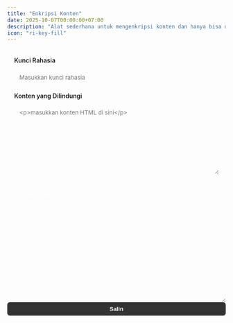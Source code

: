 ```yaml
---
title: "Enkripsi Konten"
date: 2025-10-07T00:00:00+07:00
description: "Alat sederhana untuk mengenkripsi konten dan hanya bisa dilihat dengan kunci yang benar"
icon: "ri-key-fill"
---
```


<style>
/* Tool-specific styling (uses theme variables from main.css) */
#form_hash{
    max-width:900px;
    margin:1rem 0;
    display:flex;
    flex-direction:column;
    gap:1rem;
    padding:1rem;
    border-radius:8px;
    border:1px solid var(--border-color);
    background:var(--bg-secondary);
    box-shadow:var(--shadow-sm);
}

#form_hash label{
    display:block;
    color:var(--text-secondary);
    font-weight:600;
    margin-bottom:0.25rem;
}

#form_hash input[type="text"],
#form_hash textarea,
#resultEncrypt{
    width:100%;
    padding:0.65rem 0.75rem;
    border-radius:6px;
    border:1px solid var(--border-color);
    background:var(--bg-primary);
    color:var(--text-primary);
    font-family:var(--font-family);
    box-shadow:none;
}

#form_hash textarea{min-height:160px;resize:vertical}

#form_hash button[type="submit"]{
    display:inline-block;
    padding:0.5rem 1rem;
    border-radius:8px;
    background:var(--accent-primary);
    color:var(--text-primary);
    color:#fff;
    border:none;
    cursor:pointer;
    font-weight:700;
    box-shadow:var(--shadow-sm);
}

#form_hash button[type="submit"]:hover{opacity:0.95;transform:translateY(-1px)}

#resultEncrypt{min-height:160px;margin-top:1rem;white-space:pre-wrap;word-break:break-word}

/* Slight spacing for form groups */
#form_hash > div{display:flex;flex-direction:column;gap:0.5rem}

/* Make inline code-looking areas readable in result */
#resultEncrypt{font-family:var(--font-mono);font-size:0.95rem}

/* Small responsive tweak */
@media (max-width:640px){
    #form_hash{padding:0.75rem}
    #form_hash button[type="submit"]{width:100%}
}
</style>

<style>
/* Styles for result container and copy controls */
#resultEncrypt{flex:1;min-height:160px;max-width:100%;}

.result-row{display:block;gap:0.5rem;align-items:flex-start}
.result-controls{display:flex;flex-direction:column;gap:0.5rem}
.copy-status{font-size:0.85rem;color:var(--text-secondary);display:block;padding-top:0.25rem;min-height:1.2em}

#copyResult{
    padding:0.45rem 0.6rem;
    border-radius:6px;
    background:var(--accent-secondary, #333);
    color:var(--text-on-accent, #fff);
    border:1px solid rgba(0,0,0,0.06);
    cursor:pointer;
    font-weight:600;
}

#copyResult:hover{opacity:0.95;transform:translateY(-1px)}

/* make the result area and controls stack on small screens */
@media (max-width:640px){
    #resultEncrypt{min-height:140px}
    #copyResult{width:100%}
    #copyResult:hover{transform:none}
    .result-row{flex-direction:column}
}
</style>

<form id="form_hash">

<div>
        <label for="secret key">Kunci Rahasia</label>
        <input type="text" id="key" placeholder="Masukkan kunci rahasia">
</div>

<div>
        <label for="content">Konten yang Dilindungi</label>
        <textarea id="content" placeholder="<p>masukkan konten HTML di sini</p>" rows="5"></textarea>
</div>

<button type="submit">Buat Snippet</button>

</form>

<div class="result-row">
    <textarea readonly onclick="this.select()" rows="8" id="resultEncrypt" aria-label="Hasil Enkripsi"></textarea>
    <div class="result-controls">
        <button id="copyResult" type="button">Salin</button>
        <span id="copyStatus" class="copy-status"></span>
    </div>
</div>

<script src="https://cdnjs.cloudflare.com/ajax/libs/crypto-js/3.1.9-1/crypto-js.js"></script>
<script>

    /**
     * Credit
     * https://github.com/robinmoisson/staticrypt
     */ 
    function hashFormatEncrypt(key) {
        var salt = CryptoJS.lib.WordArray.random(128 / 8).toString();

        var hashKey = CryptoJS.PBKDF2(key, salt, {
            keySize: 256 / 32,
            iterations: 1000
        });

        return {
            salt: salt,
            hashKey: hashKey.toString(),
        };
    }    

    function encrypt(msg, key) {
        var iv = CryptoJS.lib.WordArray.random(128 / 8);

        var encrypted = CryptoJS.AES.encrypt(msg, key, {
            iv: iv,
            padding: CryptoJS.pad.Pkcs7,
            mode: CryptoJS.mode.CBC
        });
        return iv.toString() + encrypted.toString();
    }      

    document.getElementById('form_hash').addEventListener('submit', function (e) {

        e.preventDefault();

        let content = document.getElementById('content').value,
        key = document.getElementById('key').value;

        var goHash = hashFormatEncrypt(key),
        hashKey = goHash.hashKey,
        salt = goHash.salt;

        var encrypted = encrypt(content, hashKey),
        hmac = CryptoJS.HmacSHA256(encrypted, CryptoJS.SHA256(hashKey).toString()).toString(),
        encryptedMsg = hmac + encrypted;        

        // console.info(hmac);
        // console.info(encryptedMsg);
        // console.info(salt);        

// generate html (form unlock)
var formUnlock = `<style>#form_hash{display:flex;flex-direction:column;gap:20px}#key{padding:15px;border:2px solid #e0e0e0;border-radius:8px;font-size:16px;width:100%;box-sizing:border-box;transition:border-color .3s,box-shadow .3s}#key:focus{border-color:#007bff;outline:0;box-shadow:0 0 0 3px rgba(0,123,255,.2)}input[type=submit]{background-color:#007bff;color:#fff;padding:15px;border:none;border-radius:8px;cursor:pointer;font-size:18px;font-weight:700;letter-spacing:1px;transition:background-color .3s,transform .1s;box-shadow:0 5px 15px rgba(0,123,255,.3)}input[type=submit]:hover{background-color:#0056b3}input[type=submit]:active{transform:scale(.98)}</style>
<div id=resultDecrypt><form id=form_hash><input autofocus id=key name=password placeholder=Key> <input type=submit value=Unlock></form></div>
<script src="https://cdnjs.cloudflare.com/ajax/libs/crypto-js/3.1.9-1/crypto-js.js"></scr${'i'}pt>
<script>
function hashFormatDecrypt(t,e){return CryptoJS.PBKDF2(t,e,{keySize:8,iterations:1e3}).toString()}function decrypt(t,e){var r=e.substring(0,64),n=e.substring(64);return CryptoJS.HmacSHA256(n,CryptoJS.SHA256(t).toString()).toString()===r&&decryptMsg(n,t)}function decryptMsg(t,e){var r=CryptoJS.enc.Hex.parse(t.substr(0,32)),n=t.substring(32);return CryptoJS.AES.decrypt(n,e,{iv:r,padding:CryptoJS.pad.Pkcs7,mode:CryptoJS.mode.CBC}).toString(CryptoJS.enc.Utf8)}document.getElementById("form_hash").addEventListener("submit",function(t){t.preventDefault();var e,r=hashFormatDecrypt(document.getElementById("key").value,"${salt}"),n=decrypt(r,"${encryptedMsg}");n?document.getElementById("resultDecrypt").innerHTML=n:alert("wrong Key !")});    
</scr${'i'}pt>
`;
document.getElementById('resultEncrypt').textContent = formUnlock;       
// reset copy status
var copyStatus = document.getElementById('copyStatus');
if(copyStatus) copyStatus.textContent = '';
    });
</script>

<script>
// copy button handler
document.getElementById('copyResult').addEventListener('click', function (){
    var txt = document.getElementById('resultEncrypt');
    var status = document.getElementById('copyStatus');
    if (!txt) return;
    try{
        txt.select();
        var successful = document.execCommand('copy');
        if(successful){
            if(status) status.textContent = 'Tersalin ke clipboard';
        }else{
            if(status) status.textContent = 'Gagal menyalin';
        }
    }catch(err){
        // Fallback: modern async clipboard API
        if(navigator.clipboard){
            navigator.clipboard.writeText(txt.value).then(function(){
                if(status) status.textContent = 'Tersalin ke clipboard';
            }, function(){
                if(status) status.textContent = 'Gagal menyalin';
            });
        }else{
            if(status) status.textContent = 'Gagal menyalin';
        }
    }
    // clear status after 3s
    if(status){
        setTimeout(function(){status.textContent='';},3000);
    }
});
</script>